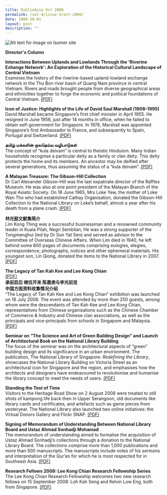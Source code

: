 ```yaml
---
title: BiblioAsia Oct 2008
permalink: /vol-4/issue-3/oct-2008/
date: 2008-10-01
layout: post
description: ""
---
```

![Alt text for image on Isomer site](/images/covers/ba4-3.jpg)

<a style="text-decoration: none; font-weight: bold;" href="/vol-4/issue3/oct-2008/director-column/">Director's Column</a>

<a style="text-decoration: none; font-weight: bold;" href="/vol-4/issue3/oct-2008/upland-lowland-riverine-exchange-network/">Interactions Between Uplands and Lowlands Through the 'Riverine Exhange Network': An Exploration of the Historical Cultural Landscape of Central Vietnam</a><br>Examines the history of the riverine-based upland-lowland exchange network in the Thu Bon river basin of Quang Nam province in central Vietnam. Rivers and roads brought people from diverse geographical areas and ethnicities together to forge the economic and political foundations of Central Vietnam. [(PDF)](/files/pdf/vol-4/issue-3/v4-issue3_UplandsLowlands.pdf)

<a style="text-decoration: none; font-weight: bold;" href="/vol-4/issue3/oct-2008/david-marshall-life-justice/">Icon of Justice: Highlights of the Life of David Saul Marshall (1908–1995)</a><br>David Marshall became Singapore’s first chief minister in April 1955. He resigned in June 1956, just after 14 months in office, when he failed to obtain self-government for Singapore. In 1978, Marshall was appointed Singapore’s first Ambassador to France, and subsequently to Spain, Portugal and Switzerland. [(PDF)](/files/pdf/vol-4/issue-3/v4-issue3_DavidSaulMarshall.pdf)

**தமிழ் மக்களின் குலதெய்வ வழிபாடுகள்**<br>The concept of “kula deivam” is central to theistic Hinduism. Many Indian households recognise a particular deity as a family or clan deity. This deity protects the home and its members. An ancestor may be deified after several generations, thus assuming the status of a “kula deivam”. [(PDF)](/files/pdf/vol-4/issue-3/v4-issue3_Tamil.pdf)

<a style="text-decoration: none; font-weight: bold;" href="/vol-4/issue3/oct-2008/gibson-hill-malayan-treasure-collection/">A Malayan Treasure: The Gibson-Hill Collection</a><br>Dr Carl Alexander Gibson-Hill was the last expatriate director of the Raffles Museum. He was also at one point president of the Malayan Branch of the Royal Asiatic Society. On 18 June 1965, Mrs Loke Yew, the mother of Loke Wan Tho who had established Cathay Organisation, donated the Gibson-Hill Collection to the National Library on Loke’s behalf, almost a year after his death from a plane crash. [(PDF)](/files/pdf/vol-4/issue-3/v4-issue3_MalayanTreasure.pdf)

<a style="text-decoration: none; font-weight: bold;" href="/vol-4/issue3/oct-2008/lin-guanting-literature-collection/">林光挺文献集简介</a><br>Lim Kong Thing was a successful businessman and a renowned community leader in Kuala Pilah, Negri Sembilan, He was a strong supporter of the Tongmenghui (led by Dr Sun Yat Sen) and served as advisor to the Committee of Overseas Chinese Affairs. When Lim died in 1940, he left behind some 800 pages of documents comprising eulogies, elegies, correspondence, photographs, notices and other ephemeral materials. His youngest son, Lin Qiong, donated the items to the National Library in 2007. [(PDF)](/files/pdf/vol-4/issue-3/v4-issue3_Chinese.pdf)

**The Legacy of Tan Kah Kee and Lee Kong Chian**<br>[(PDF)](/files/pdf/vol-4/issue-3/v4-issue3_KahKeeKongChian.pdf)<br>
**承前启后 继往开来 陈嘉庚与李光前览<br>中国方面资料收集情况介绍**<br>“The Legacy of Tan Kah Kee and Lee Kong Chian” exhibition was launched on 18 July 2008. The event was attended by more than 250 guests, among whom were the descendants of Tan Kah Kee and Lee Kong Chian, representatives from Chinese organisations such as the Chinese Chamber of Commerce &amp; Industry and Chinese clan associations, as well as the principals and vice-principals from schools in Singapore and Malaysia.[(PDF)](/files/pdf/vol-4/issue-3/v4-issue3_TanKahKee_LeeKongChian-Chinese.pdf)

**Seminar on “The Science and Art of Green Building Design” and Launch of Architectural Book on the National Library Building**<br>The focus of the seminar was on the architectural aspects of “green” building design and its significance in an urban environment. The publication, The National Library of Singapore: *Redefining the Library*, showcases the National Library Building on Victoria Street as an architectural icon for Singapore and the region, and emphasises how the architects and designers have endeavoured to revolutionise and humanise the library concept to meet the needs of users. [(PDF)](/files/pdf/vol-4/issue-3/v4-issue3_ScienceArtGreen.pdf)

**Standing the Test of Time**<br>Visitors to the Heritage Road Show on 2 August 2008 were treated to still shots of kampong
life back then in Upper Serangoon, old documents like library cards and certificates, and artefacts such as game pieces from yesteryear. The National Library also launched
two online initiatives: the Virtual Donors Gallery and Flickr SNAP.
[(PDF)](/files/pdf/vol-4/issue-3/v4-issue3_StandingTestTime.pdf)

**Signing of Memorandum of Understanding Between National Library Board and Ustaz Ahmad Sonhadji Mohamad**<br>The memorandum of understanding aimed to formalise the acquisition of Ustaz Ahmad Sonhadji’s collections through a donation to the National Library Board. The collections comprise more than 1,000 publications and more than 500 manuscripts. The manuscripts include notes of his sermons and interpretation of the Qur’an for which he is most respected for in Southeast Asia. [(PDF)](/files/pdf/vol-4/issue-3/v4-issue3_MemorandumUnderstanding.pdf)

**Research Fellows 2008: Lee Kong Chian Research Fellowship Series**<br>The Lee Kong Chian Research Fellowship welcomes two new research fellows on 15 September 2008: Loh Kah Seng and Kelvin Low Eng, both from Singapore. [(PDF)](/files/pdf/vol-4/issue-3/v4-issue3_LeeKongChianResearchFellows2008.pdf)